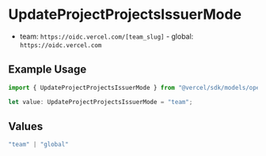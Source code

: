 # UpdateProjectProjectsIssuerMode

- team: `https://oidc.vercel.com/[team_slug]` - global: `https://oidc.vercel.com`

## Example Usage

```typescript
import { UpdateProjectProjectsIssuerMode } from "@vercel/sdk/models/operations/updateproject.js";

let value: UpdateProjectProjectsIssuerMode = "team";
```

## Values

```typescript
"team" | "global"
```
